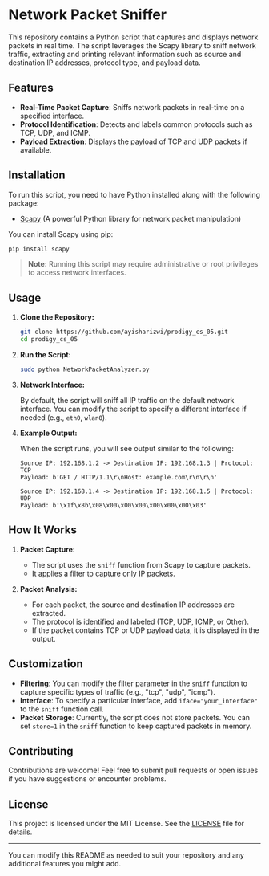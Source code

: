 # Network Packet Sniffer

This repository contains a Python script that captures and displays network packets in real time. The script leverages the Scapy library to sniff network traffic, extracting and printing relevant information such as source and destination IP addresses, protocol type, and payload data.

## Features

- **Real-Time Packet Capture**: Sniffs network packets in real-time on a specified interface.
- **Protocol Identification**: Detects and labels common protocols such as TCP, UDP, and ICMP.
- **Payload Extraction**: Displays the payload of TCP and UDP packets if available.

## Installation

To run this script, you need to have Python installed along with the following package:

- [Scapy](https://scapy.net/) (A powerful Python library for network packet manipulation)

You can install Scapy using pip:

```bash
pip install scapy
```

> **Note:** Running this script may require administrative or root privileges to access network interfaces.

## Usage

1. **Clone the Repository:**

   ```bash
   git clone https://github.com/ayisharizwi/prodigy_cs_05.git
   cd prodigy_cs_05
   ```

2. **Run the Script:**

   ```bash
   sudo python NetworkPacketAnalyzer.py
   ```

3. **Network Interface:**

   By default, the script will sniff all IP traffic on the default network interface. You can modify the script to specify a different interface if needed (e.g., `eth0`, `wlan0`).

4. **Example Output:**

   When the script runs, you will see output similar to the following:

   ```
   Source IP: 192.168.1.2 -> Destination IP: 192.168.1.3 | Protocol: TCP
   Payload: b'GET / HTTP/1.1\r\nHost: example.com\r\n\r\n'

   Source IP: 192.168.1.4 -> Destination IP: 192.168.1.5 | Protocol: UDP
   Payload: b'\x1f\x8b\x08\x00\x00\x00\x00\x00\x00\x03'
   ```

## How It Works

1. **Packet Capture:**
   - The script uses the `sniff` function from Scapy to capture packets.
   - It applies a filter to capture only IP packets.

2. **Packet Analysis:**
   - For each packet, the source and destination IP addresses are extracted.
   - The protocol is identified and labeled (TCP, UDP, ICMP, or Other).
   - If the packet contains TCP or UDP payload data, it is displayed in the output.

## Customization

- **Filtering**: You can modify the filter parameter in the `sniff` function to capture specific types of traffic (e.g., "tcp", "udp", "icmp").
- **Interface**: To specify a particular interface, add `iface="your_interface"` to the `sniff` function call.
- **Packet Storage**: Currently, the script does not store packets. You can set `store=1` in the `sniff` function to keep captured packets in memory.

## Contributing

Contributions are welcome! Feel free to submit pull requests or open issues if you have suggestions or encounter problems.

## License

This project is licensed under the MIT License. See the [LICENSE](LICENSE) file for details.

---

You can modify this README as needed to suit your repository and any additional features you might add.
